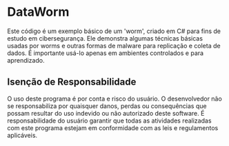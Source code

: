 # DataWorm
Este código é um exemplo básico de um 'worm', criado em C# para fins de estudo em cibersegurança. Ele demonstra algumas técnicas básicas usadas por worms e outras formas de malware para replicação e coleta de dados. É importante usá-lo apenas em ambientes controlados e para aprendizado.


## Isenção de Responsabilidade

O uso deste programa é por conta e risco do usuário. O desenvolvedor não se responsabiliza por quaisquer danos, perdas ou consequências que possam resultar do uso indevido ou não autorizado deste software. É responsabilidade do usuário garantir que todas as atividades realizadas com este programa estejam em conformidade com as leis e regulamentos aplicáveis.
